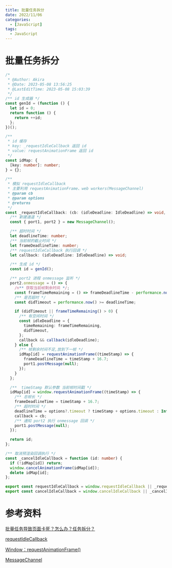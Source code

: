 ```yaml
---
title: 批量任务拆分
date: 2022/11/06
categories:
  - [JavaScript]
tags: 
  - JavaScript
---
```


# 批量任务拆分

```ts
/*
 * @Author: Akira
 * @Date: 2023-05-08 13:56:25
 * @LastEditTime: 2023-05-08 15:03:39
 */
/** id 生成器 */
const genId = (function () {
  let id = 0;
  return function () {
    return ++id;
  };
})();

/**
 * id 缓存
 * key: _requestIdleCallback 返回 id
 * value: requestAnimationFrame 返回 id
 */
const idMap: {
  [key: number]: number;
} = {};

/**
 * 模拟 requestIdleCallback
 * 主要利用 requestAnimationFrame、web workers(MessageChannel)
 * @param cb
 * @param options
 * @returns
 */
const _requestIdleCallback: (cb: (idleDeadline: IdleDeadline) => void, options?: { timeout: number }) => number = function (cb, options) {
  /** 新建通道 */
  const { port1, port2 } = new MessageChannel();

  /** 超时时间 */
  let deadlineTime: number;
  /** 当前帧的截止时间 */
  let frameDeadlineTime: number;
  /** requestIdleCallback 执行回调 */
  let callback: (idleDeadline: IdleDeadline) => void;

  /** 生成 id */
  const id = genId();

  /** port2 进程 onmessage 监听 */
  port2.onmessage = () => {
    /n** 获取当前帧剩余时间 */;
    const frameTimeRemaining = () => frameDeadlineTime - performance.now();
    /** 是否超时 */
    const didTimeout = performance.now() >= deadlineTime;

    if (didTimeout || frameTimeRemaining() > 0) {
      /** 有空闲时间 */
      const idleDeadline = {
        timeRemaining: frameTimeRemaining,
        didTimeout,
      };
      callback && callback(idleDeadline);
    } else {
      /** 帧剩余时间不足,放到下一帧 */
      idMap[id] = requestAnimationFrame((timeStamp) => {
        frameDeadlineTime = timeStamp + 16.7;
        port1.postMessage(null);
      });
    }
  };

  /**  timeStamp 默认参数 当前帧时间戳 */
  idMap[id] = window.requestAnimationFrame((timeStamp) => {
    /** 总帧长 */
    frameDeadlineTime = timeStamp + 16.7;
    /** 超时时间 */
    deadlineTime = options?.timeout ? timeStamp + options.timeout : Infinity;
    callback = cb;
    /** 通知 port2 执行 onmessage 回调 */
    port1.postMessage(null);
  });

  return id;
};

/** 取消预渲染回调执行 */
const _cancelIdleCallback = function (id: number) {
  if (!idMap[id]) return;
  window.cancelAnimationFrame(idMap[id]);
  delete idMap[id];
};

export const requestIdleCallback = window.requestIdleCallback || _requestIdleCallback;
export const cancelIdleCallback = window.cancelIdleCallback || _cancelIdleCallback;
```

# 参考资料

[批量任务导致页面卡死？怎么办？任务拆分？](https://mp.weixin.qq.com/s/ohPLuv3C0diBwp4cTWqsHw)

[requestIdleCallback](https://developer.mozilla.org/zh-CN/docs/Web/API/Window/requestIdleCallback#语法)

[Window：requestAnimationFrame()](https://developer.mozilla.org/zh-CN/docs/Web/API/Window/requestAnimationFrame#规范)

[MessageChannel](https://developer.mozilla.org/zh-CN/docs/Web/API/MessageChannel)
